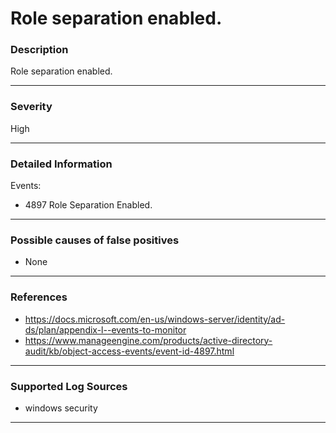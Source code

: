 # Role separation enabled.
### Description

Role separation enabled.

-------------------
### Severity

High

-------------------

### Detailed Information

Events:
  - 4897 Role Separation Enabled.

-------------------
### Possible causes of false positives

- None

-------------------

### References

- https://docs.microsoft.com/en-us/windows-server/identity/ad-ds/plan/appendix-l--events-to-monitor 
- https://www.manageengine.com/products/active-directory-audit/kb/object-access-events/event-id-4897.html

-------------------
### Supported Log Sources

- windows security

-------------------

